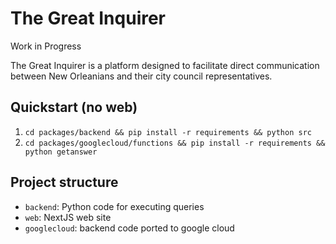 # The Great Inquirer

Work in Progress

The Great Inquirer is a platform designed to facilitate direct communication between New Orleanians and their city council representatives. 

## Quickstart (no web)
1. `cd packages/backend && pip install -r requirements && python src`
2. `cd packages/googlecloud/functions && pip install -r requirements && python getanswer`

## Project structure
- `backend`: Python code for executing queries
- `web`: NextJS web site
- `googlecloud`: backend code ported to google cloud